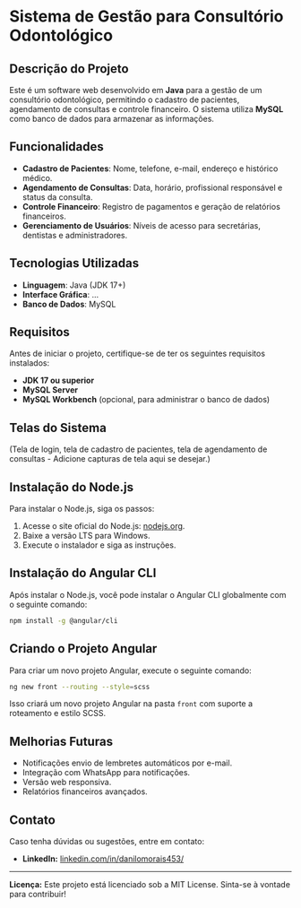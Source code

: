 # Sistema de Gestão para Consultório Odontológico

## Descrição do Projeto
Este é um software web desenvolvido em **Java** para a gestão de um consultório odontológico, permitindo o cadastro de pacientes, agendamento de consultas e controle financeiro. O sistema utiliza **MySQL** como banco de dados para armazenar as informações.

## Funcionalidades
- **Cadastro de Pacientes**: Nome, telefone, e-mail, endereço e histórico médico.
- **Agendamento de Consultas**: Data, horário, profissional responsável e status da consulta.
- **Controle Financeiro**: Registro de pagamentos e geração de relatórios financeiros.
- **Gerenciamento de Usuários**: Níveis de acesso para secretárias, dentistas e administradores.


## Tecnologias Utilizadas
- **Linguagem**: Java (JDK 17+)
- **Interface Gráfica**: ...
- **Banco de Dados**: MySQL

## Requisitos
Antes de iniciar o projeto, certifique-se de ter os seguintes requisitos instalados:
- **JDK 17 ou superior**
- **MySQL Server**
- **MySQL Workbench** (opcional, para administrar o banco de dados)


## Telas do Sistema
(Tela de login, tela de cadastro de pacientes, tela de agendamento de consultas - Adicione capturas de tela aqui se desejar.)

## Instalação do Node.js
Para instalar o Node.js, siga os passos:
1. Acesse o site oficial do Node.js: [nodejs.org](https://nodejs.org/).
2. Baixe a versão LTS para Windows.
3. Execute o instalador e siga as instruções.

## Instalação do Angular CLI
Após instalar o Node.js, você pode instalar o Angular CLI globalmente com o seguinte comando:
```bash
npm install -g @angular/cli
```

## Criando o Projeto Angular
Para criar um novo projeto Angular, execute o seguinte comando:
```bash
ng new front --routing --style=scss
```
Isso criará um novo projeto Angular na pasta `front` com suporte a roteamento e estilo SCSS.

## Melhorias Futuras
- Notificações envio de lembretes automáticos por e-mail.
- Integração com WhatsApp para notificações.
- Versão web responsiva.
- Relatórios financeiros avançados.

## Contato
Caso tenha dúvidas ou sugestões, entre em contato:
- **LinkedIn:** [linkedin.com/in/danilomorais453/](https://www.linkedin.com/in/danilomorais453/)

---

**Licença:** Este projeto está licenciado sob a MIT License. Sinta-se à vontade para contribuir!
